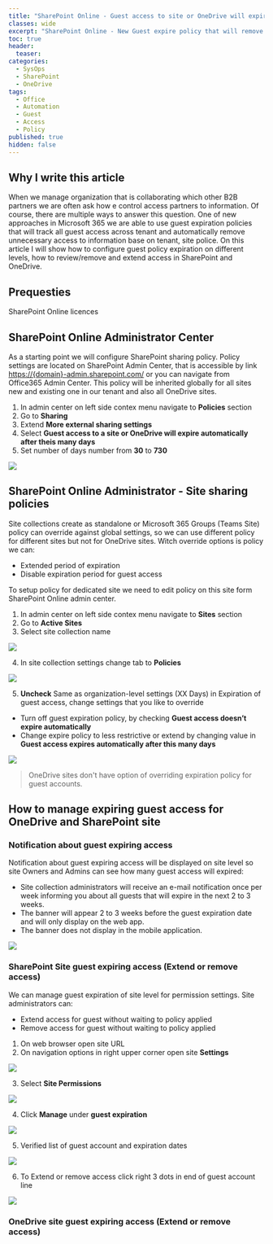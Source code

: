 ```yaml
---
title: "SharePoint Online - Guest access to site or OneDrive will expire automatically after period of time."
classes: wide
excerpt: "SharePoint Online - New Guest expire policy that will remove access for guest account after period of time form SharePoint Site and OneDrive."
toc: true
header:
  teaser: 
categories:
  - SysOps
  - SharePoint
  - OneDrive
tags:
  - Office
  - Automation
  - Guest
  - Access
  - Policy
published: true
hidden: false
---
```



## Why I write this article

When we manage organization that is collaborating which other B2B partners we are often ask how e control access partners to information. Of course, there are multiple ways to answer this question. 
One of new approaches in Microsoft 365 we are able to use guest expiration policies that will track all guest access across tenant and automatically remove unnecessary access to information base on tenant, site police. 
On this article I will show how to configure guest policy expiration on different levels, how to review/remove and extend access in SharePoint and OneDrive.

## Prequesties 

SharePoint Online licences 
## SharePoint Online Administrator Center

As a starting point we will configure SharePoint sharing policy. Policy settings are located on SharePoint Admin Center, that is accessible by link [https://{domain}-admin.sharepoint.com/](https://{domain}-admin.sharepoint.com/) or you can navigate from Office365 Admin Center. 
This policy will be inherited globally for all sites new and existing one in our tenant and also all OneDrive sites.

1. In admin center on left side contex menu navigate to **Policies** section
2. Go to **Sharing**
3. Extend **More external sharing settings**  
4. Select **Guest access to a site or OneDrive will expire automatically after theis many days** 
5. Set number of days number from **30** to **730**

![](/assets/images/M365-Guest-Policy/M365-Guest-SPO-admin.png)

## SharePoint Online Administrator - Site sharing policies

Site collections create as standalone or Microsoft 365 Groups (Teams Site) policy can override against global settings, so we can use different policy for different sites but not for OneDrive sites. Witch override options is policy we can: 
-	Extended period of expiration 
-	Disable expiration period for guest access  

To setup policy for dedicated site we need to edit policy on this site form SharePoint Online admin center. 

1. In admin center on left side contex menu navigate to **Sites** section
2. Go to **Active Sites**
3. Select site collection name 



![](/assets/images/M365-Guest-Policy/M365-Guest-SPO-Admin-Site-1.png)


4. In site collection settings change tab to **Policies**

![](/assets/images/M365-Guest-Policy/M365-Guest-SPO-Admin-Site-3.png)

5. **Uncheck** Same as organization-level settings (XX Days) in Expiration of guest access, change settings that you like to override 
- Turn off guest expiration policy, by checking **Guest access doesn’t expire automatically** 
- Change expire policy to less restrictive or extend by changing value in **Guest access expires automatically after this many days** 


![](/assets/images/M365-Guest-Policy/M365-Guest-SPO-Admin-Site-2.png)

>
> OneDrive sites don't have option of overriding expiration policy for guest accounts.
>

## How to manage expiring guest access for OneDrive and SharePoint site

### Notification about guest expiring access

Notification about guest expiring access will be displayed on site level so site Owners and Admins can see how many guest access will expired: 

- Site collection administrators will receive an e-mail notification once per week informing you about all guests that will expire in the next 2 to 3 weeks.
- The banner will appear 2 to 3 weeks before the guest expiration date and will only display on the web app.
- The banner does not display in the mobile application.

![](/assets/images/M365-Guest-Policy/M365-Guest-SPO-Site-6.png)

### SharePoint Site guest expiring access (Extend or remove access)

We can manage guest expiration of site level for permission settings. Site administrators can:
-	Extend access for guest without waiting to policy applied 
-	Remove access for guest without waiting to policy applied


1. On web browser open site URL 
2. On navigation options in right upper corner open site **Settings**

![](/assets/images/M365-Guest-Policy/M365-Guest-SPO-Site-1.png)

3. Select **Site Permissions** 

![](/assets/images/M365-Guest-Policy/M365-Guest-SPO-Site-2.png)

4. Click **Manage** under **guest expiration** 

![](/assets/images/M365-Guest-Policy/M365-Guest-SPO-Site-3.png)

5. Verified list of guest account and expiration dates

![](/assets/images/M365-Guest-Policy/M365-Guest-SPO-Site-4.png)

6. To Extend or remove access click right 3 dots in end of guest account line

![](/assets/images/M365-Guest-Policy/M365-Guest-SPO-Site-5.png)


### OneDrive site guest expiring access (Extend or remove access)




















<!-- https://support.microsoft.com/en-us/office/manage-guest-expiration-for-a-site-25bee24f-42ad-4ee8-8402-4186eed74dea?ui=en-us&rs=en-us&ad=us -->
